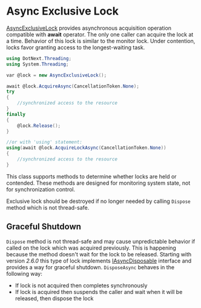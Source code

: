 Async Exclusive Lock
====
[AsyncExclusiveLock](xref:DotNext.Threading.AsyncExclusiveLock) provides asynchronous acquisition operation compatible with **await** operator. The only one caller can acquire the lock at a time. Behavior of this lock is similar to the monitor lock. Under contention, locks favor granting access to the longest-waiting task.

```csharp
using DotNext.Threading;
using System.Threading;

var @lock = new AsyncExclusiveLock();

await @lock.AcquireAsync(CancellationToken.None);
try
{
    //synchronized access to the resource
}
finally
{
    @lock.Release();
}

//or with 'using' statement:
using(await @lock.AcquireLockAsync(CancellationToken.None))
{
    //synchronized access to the resource
}
```

This class supports methods to determine whether locks are held or contended. These methods are designed for monitoring system state, not for synchronization control. 

Exclusive lock should be destroyed if no longer needed by calling `Dispose` method which is not thread-safe.

## Graceful Shutdown
`Dispose` method is not thread-safe and may cause unpredictable behavior if called on the lock which was acquired previously. This is happening because the method doesn't wait for the lock to be released. Starting with version _2.6.0_ this type of lock implements [IAsyncDisposable](https://docs.microsoft.com/en-us/dotnet/api/system.iasyncdisposable) interface and provides a way for graceful shutdown. `DisposeAsync` behaves in the following way:
* If lock is not acquired then completes synchronously
* If lock is acquired then suspends the caller and wait when it will be released, then dispose the lock